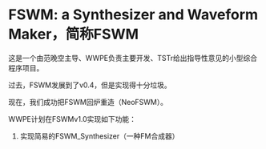 # FSWM: a Synthesizer and Waveform Maker，简称FSWM

这是一个由范晚空主导、WWPE负责主要开发、TSTr给出指导性意见的小型综合程序项目。

过去，FSWM发展到了v0.4，但是实现得十分垃圾。

现在，我们成功把FSWM回炉重造（NeoFSWM）。

WWPE计划在FSWMv1.0实现如下功能：

1. 实现简易的FSWM_Synthesizer（一种FM合成器）
